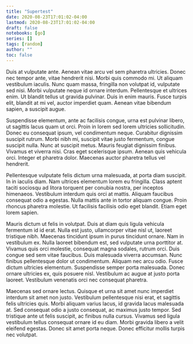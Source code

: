 ```yaml
---
title: "Supertest"
date: 2020-08-23T17:01:02-04:00
lastmod: 2020-08-23T17:01:02-04:00
draft: false
notebooks: [go]
series: []
tags: [random]
author: ""
toc: false
---
```



Duis at vulputate ante. Aenean vitae arcu vel sem pharetra ultricies. Donec nec tempor ante, vitae hendrerit nisi. Morbi quis commodo mi. Ut aliquam vestibulum iaculis. Nunc quam massa, fringilla non volutpat id, vulputate sed nisi. Morbi vulputate neque id ornare interdum. Pellentesque et ultrices enim. Ut blandit tellus ut gravida pulvinar. Duis in enim mauris. Fusce turpis elit, blandit at mi vel, auctor imperdiet quam. Aenean vitae bibendum sapien, a suscipit augue.
<!--more-->

Suspendisse elementum, ante ac facilisis congue, urna est pulvinar libero, ut sagittis lacus quam ut orci. Proin in lorem sed lorem ultricies sollicitudin. Donec eu consequat ipsum, vel condimentum neque. Curabitur dignissim suscipit rutrum. Morbi nibh mi, suscipit vitae justo fermentum, congue suscipit nulla. Nunc at suscipit metus. Mauris feugiat dignissim finibus. Vivamus et viverra nisi. Cras eget scelerisque ipsum. Aenean quis vehicula orci. Integer et pharetra dolor. Maecenas auctor pharetra tellus vel hendrerit.

Pellentesque vulputate felis dictum urna malesuada, at porta diam suscipit. In in iaculis diam. Nam ultrices elementum lorem eu fringilla. Class aptent taciti sociosqu ad litora torquent per conubia nostra, per inceptos himenaeos. Vestibulum interdum quis orci at mattis. Aliquam faucibus consequat odio a egestas. Nulla mattis ante in tortor aliquam congue. Proin rhoncus pharetra molestie. Ut facilisis facilisis odio eget blandit. Etiam eget lorem sapien.

Mauris dictum ut felis in volutpat. Duis at diam quis ligula vehicula fermentum id id erat. Nulla est justo, ullamcorper vitae nisl ut, laoreet tristique nibh. Maecenas tincidunt ipsum in purus tincidunt ornare. Nam in vestibulum ex. Nulla laoreet bibendum est, sed vulputate urna porttitor at. Vivamus quis orci molestie, consequat magna sodales, rutrum orci. Duis congue sed sem vitae faucibus. Duis malesuada viverra accumsan. Nunc finibus pellentesque dolor ut condimentum. Aliquam nec arcu odio. Fusce dictum ultricies elementum. Suspendisse semper porta malesuada. Donec ornare ultricies ex, quis posuere nisl. Vestibulum ac augue at justo porta laoreet. Vestibulum venenatis orci nec consequat pharetra.

Maecenas sed ornare lectus. Quisque et urna sit amet nunc imperdiet interdum sit amet non justo. Vestibulum pellentesque nisi erat, et sagittis felis ultricies quis. Morbi aliquam varius lacus, id gravida lacus malesuada at. Sed consequat odio a justo consequat, ac maximus justo tempor. Sed tristique ante ut felis suscipit, ac finibus nulla cursus. Vivamus sed ligula vestibulum tellus consequat ornare id eu diam. Morbi gravida libero a velit eleifend egestas. Donec sit amet porta neque. Donec efficitur mollis turpis nec volutpat.
